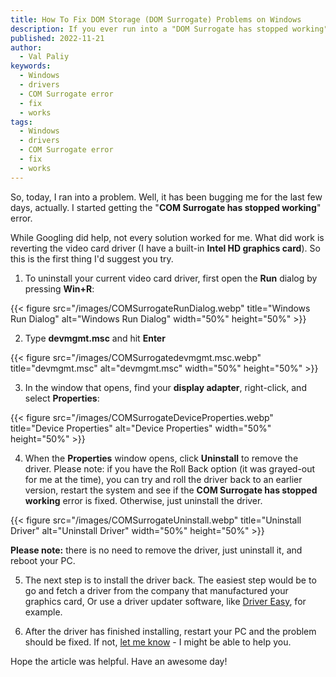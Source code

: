 ```yaml
---
title: How To Fix DOM Storage (DOM Surrogate) Problems on Windows
description: If you ever run into a "DOM Surrogate has stopped working" problem, like I did recently, here is a solution that worked (for me).
published: 2022-11-21
author:
  - Val Paliy
keywords:
  - Windows
  - drivers
  - COM Surrogate error
  - fix
  - works
tags:
  - Windows
  - drivers
  - COM Surrogate error
  - fix
  - works
---
```


So, today, I ran into a problem. Well, it has been bugging me for the last few days, actually. I started
getting the "**COM Surrogate has stopped working**" error.

While Googling did help, not every solution worked for me. What did work is reverting the video card driver
(I have a built-in **Intel HD graphics card**). So this is the first thing I'd suggest you try.

1. To uninstall your current video card driver, first open the **Run** dialog by pressing **Win+R**:

{{< figure src="/images/COMSurrogateRunDialog.webp" title="Windows Run Dialog" alt="Windows Run Dialog" width="50%" height="50%" >}}

2. Type **devmgmt.msc** and hit **Enter**

{{< figure src="/images/COMSurrogatedevmgmt.msc.webp" title="devmgmt.msc" alt="devmgmt.msc" width="50%" height="50%" >}}

3. In the window that opens, find your **display adapter**, right-click, and select **Properties**:

{{< figure src="/images/COMSurrogateDeviceProperties.webp" title="Device Properties" alt="Device Properties" width="50%" height="50%" >}}

4. When the **Properties** window opens, click **Uninstall** to remove the driver. Please note: if you
   have the Roll Back option (it was grayed-out for me at the time), you can try and roll the driver back
   to an earlier version, restart the system and see if the **COM Surrogate has stopped working** error is
   fixed. Otherwise, just uninstall the driver.

{{< figure src="/images/COMSurrogateUninstall.webp" title="Uninstall Driver" alt="Uninstall Driver" width="50%" height="50%" >}}

**Please note:** there is no need to remove the driver, just uninstall it, and reboot your PC.

5. The next step is to install the driver back. The easiest step would be to go and fetch a driver from
   the company that manufactured your graphics card, Or use a driver updater software,
   like [Driver Easy](https://www.drivereasy.com/), for example.

6. After the driver has finished installing, restart your PC and the problem should be fixed. If
   not, [let me know](https://valticus.pro/contact) - I might be able to help you.

Hope the article was helpful. Have an awesome day!

